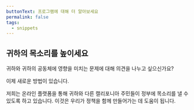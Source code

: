 ```yaml
---
buttonText: 프로그램에 대해 더 알아보세요
permalink: false
tags:
  - snippets
--- 
```

## 귀하의 목소리를 높이세요

귀하와 귀하의 공동체에 영향을 미치는 문제에 대해 의견을 나누고 싶으신가요?

이제 새로운 방법이 있습니다.

저희는 온라인 플랫폼을 통해 귀하와 다른 캘리포니아 주민들이 정부에 목소리를 낼 수 있도록 하고 있습니다. 이것은 우리가 정책을 함께 만들어가는 데 도움이 됩니다.
